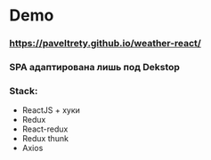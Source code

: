 # Demo
### https://paveltrety.github.io/weather-react/

### SPA адаптирована лишь под Dekstop

### Stack:

- ReactJS + хуки
- Redux
- React-redux
- Redux thunk
- Axios
